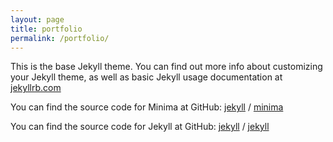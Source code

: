 ```yaml
---
layout: page
title: portfolio
permalink: /portfolio/
---
```


<object data="{{ site.url }}{{ site.baseurl }}/_pdfs/Social Reproduction Theory and Women in Society - Google Docs.pdf" width="1000" height="1000" type="application/pdf"></object>


This is the base Jekyll theme. You can find out more info about customizing your Jekyll theme, as well as basic Jekyll usage documentation at [jekyllrb.com](https://jekyllrb.com/)

You can find the source code for Minima at GitHub:
[jekyll][jekyll-organization] /
[minima](https://github.com/jekyll/minima)

You can find the source code for Jekyll at GitHub:
[jekyll][jekyll-organization] /
[jekyll](https://github.com/jekyll/jekyll)


[jekyll-organization]: https://github.com/jekyll
